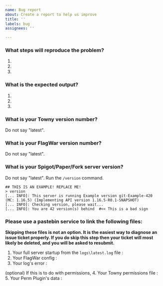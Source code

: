 ```yaml
---
name: Bug report
about: Create a report to help us improve
title: ''
labels: bug
assignees: ''

---
```


<!--
Before submitting a bug report, please check the following:
- Are your configuration files valid? Run them through a validator, or open them up in an IDE if you
    are not sure about the answer.
- Are you on the latest build? If not grab it, or ask for a build.
- Has the issue already been reported? If so, comment on it instead. You may also wish to check on
    the Towny issue tracker, or the Discussion boards.
-->

### What steps will reproduce the problem?
1.
2.
3.


### What is the expected output?
1.
2.
3.


### What is your Towny version number?
Do not say "latest".


### What is your FlagWar version number?
Do not say "latest".


### What is your Spigot/Paper/Fork server version?
Do not say "latest". Run the `/version` command.

```shell
## THIS IS AN EXAMPLE! REPLACE ME!
> version
[... INFO]: This server is running Example version git-Example-420 (MC: 1.16.5) (Implementing API version 1.16.5-R0.1-SNAPSHOT)
[... INFO]: Checking version, please wait...
[... INFO]: You are 42 version(s) behind  #<< This is a bad sign
```



### Please use a pastebin service to link the following files:

**Skipping these files is not an option. It is the easiest way to diagnose an issue ticket properly.
If you do skip this step then your ticket will most likely be deleted, and you will be asked to resubmit.**
1. Your full server startup from the `logs\latest.log` file :
2. Your FlagWar config :
3. Your log's error :

(optional) If this is to do with permissions,
4. Your Towny permissions file :
5. Your Perm Plugin's data :

